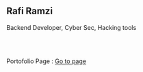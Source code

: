## Rafi Ramzi
<p>Backend Developer, Cyber Sec, Hacking tools</p>
<br>
<br>
<p>Portofolio Page : <span><a href="https://portofolio-nine-plum.vercel.app/">Go to page</a></span></p>
